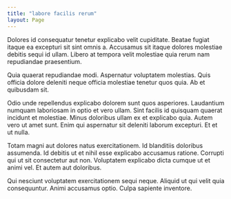 ```yaml
---
title: "labore facilis rerum"
layout: Page
---
```

Dolores id consequatur tenetur explicabo velit cupiditate. Beatae fugiat itaque ea excepturi sit sint omnis a. Accusamus sit itaque dolores molestiae debitis sequi id ullam. Libero at tempora velit molestiae quia rerum nam repudiandae praesentium.
 Quia quaerat repudiandae modi. Aspernatur voluptatem molestias. Quis officia dolore deleniti neque officia molestiae tenetur quos quia. Ab et quibusdam sit.
 Odio unde repellendus explicabo dolorem sunt quos asperiores. Laudantium numquam laboriosam in optio et vero ullam. Sint facilis id quisquam quaerat incidunt et molestiae.
Minus doloribus ullam ex et explicabo quia. Autem vero ut amet sunt. Enim qui aspernatur sit deleniti laborum excepturi. Et et ut nulla.
 Totam magni aut dolores natus exercitationem. Id blanditiis doloribus assumenda. Id debitis ut et nihil esse explicabo accusamus ratione. Corrupti qui ut sit consectetur aut non. Voluptatem explicabo dicta cumque ut et animi vel. Et autem aut doloribus.
 Qui nesciunt voluptatem exercitationem sequi neque. Aliquid ut qui velit quia consequuntur. Animi accusamus optio. Culpa sapiente inventore.
